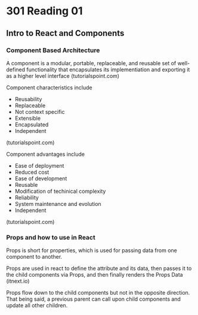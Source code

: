 # 301 Reading 01

## Intro to React and Components

### Component Based Architecture

A component is a modular, portable, replaceable, and reusable set of well-defined functionality that encapsulates its implementiation and exporting it as a higher level interface (tutorialspoint.com)

Component characteristics include

- Reusability
- Replaceable
- Not context specific
- Extensible
- Encapsulated
- Independent

(tutorialspoint.com)

Component advantages include

- Ease of deployment
- Reduced cost
- Ease of development
- Reusable
- Modification of techinical complexity
- Reliability
- System maintenance and evolution
- Independent

(tutorialspoint.com)

### Props and how to use in React

Props is short for properties, which is used for passing data from one component to another.

Props are used in react to define the attribute and its data, then passes it to the child components via Props, and then finally renders the Props Data (itnext.io)

Props flow down to the child components but not in the opposite direction. That being said, a previous parent can call upon child components and update all other children.
